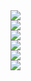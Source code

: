 <a href="https://github.com/anuraghazra/github-readme-stats">
  <img src="https://github-readme-stats.vercel.app/api?username=mrs1669&count_private=true&show_icons=true&theme=radical"/> <br>
  <img src="https://github-readme-stats.vercel.app/api?username=mrs1669&count_private=true&show_icons=true&theme=merko"/> <br>
  <img src="https://github-readme-stats.vercel.app/api?username=mrs1669&count_private=true&show_icons=true&theme=gruvbox"/> <br>
  <img src="https://github-readme-stats.vercel.app/api?username=mrs1669&count_private=true&show_icons=true&theme=tokyonight"/> <br>
  <img src="https://github-readme-stats.vercel.app/api?username=mrs1669&count_private=true&show_icons=true&theme=highcontrast"/> <br>
  <img src="https://github-readme-stats.vercel.app/api/top-langs/?username=mrs1669&theme=dracula">
</a>


<!--
**mrs1669/mrs1669** is a ✨ _special_ ✨ repository because its `README.md` (this file) appears on your GitHub profile.

Here are some ideas to get you started:

- 🔭 I’m currently working on ...
- 🌱 I’m currently learning ...
- 👯 I’m looking to collaborate on ...
- 🤔 I’m looking for help with ...
- 💬 Ask me about ...
- 📫 How to reach me: ...
- 😄 Pronouns: ...
- ⚡ Fun fact: ...
-->

